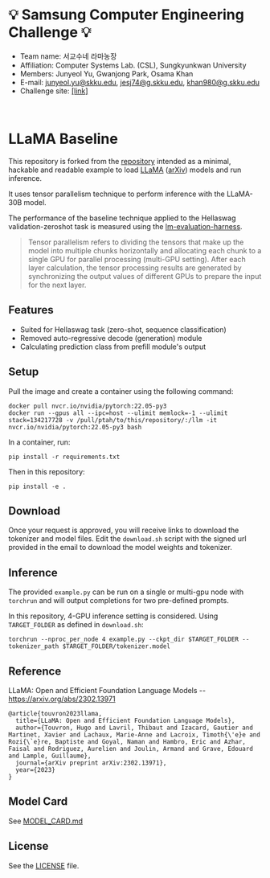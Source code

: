 # 💡 Samsung Computer Engineering Challenge 💡
- Team name: 서교수네 라마농장
- Affiliation: Computer Systems Lab. (CSL), Sungkyunkwan University
- Members: Junyeol Yu, Gwanjong Park, Osama Khan
- E-mail: junyeol.yu@skku.edu, jesj74@g.skku.edu, khan980@g.skku.edu
- Challenge site: [[link]](https://cechallenge.github.io/)
<br>

# LLaMA Baseline

This repository is forked from the [repository](https://github.com/facebookresearch/llama) intended as a minimal, hackable and readable example to load [LLaMA](https://ai.facebook.com/blog/large-language-model-llama-meta-ai/) ([arXiv](https://arxiv.org/abs/2302.13971v1)) models and run inference.

It uses tensor parallelism technique to perform inference with the LLaMA-30B model.

The performance of the baseline technique applied to the Hellaswag validation-zeroshot task is measured using the [lm-evaluation-harness](https://github.com/EleutherAI/lm-evaluation-harness).

> Tensor parallelism refers to dividing the tensors that make up the model into multiple chunks horizontally and allocating each chunk to a single GPU for parallel processing (multi-GPU setting). After each layer calculation, the tensor processing results are generated by synchronizing the output values of different GPUs to prepare the input for the next layer.

## Features
- Suited for Hellaswag task (zero-shot, sequence classification)
- Removed auto-regressive decode (generation) module
- Calculating prediction class from prefill module's output

## Setup
Pull the image and create a container using the following command:
```
docker pull nvcr.io/nvidia/pytorch:22.05-py3
docker run --gpus all --ipc=host --ulimit memlock=-1 --ulimit stack=134217728 -v /pull/ptah/to/this/repository/:/llm -it nvcr.io/nvidia/pytorch:22.05-py3 bash
```
In a container, run:
```
pip install -r requirements.txt
```
Then in this repository:
```
pip install -e .
```

## Download

Once your request is approved, you will receive links to download the tokenizer and model files.
Edit the `download.sh` script with the signed url provided in the email to download the model weights and tokenizer.

## Inference

The provided `example.py` can be run on a single or multi-gpu node with `torchrun` and will output completions for two pre-defined prompts. 

In this repository, 4-GPU inference setting is considered. Using `TARGET_FOLDER` as defined in `download.sh`:
```
torchrun --nproc_per_node 4 example.py --ckpt_dir $TARGET_FOLDER --tokenizer_path $TARGET_FOLDER/tokenizer.model
```

## Reference

LLaMA: Open and Efficient Foundation Language Models -- https://arxiv.org/abs/2302.13971

```
@article{touvron2023llama,
  title={LLaMA: Open and Efficient Foundation Language Models},
  author={Touvron, Hugo and Lavril, Thibaut and Izacard, Gautier and Martinet, Xavier and Lachaux, Marie-Anne and Lacroix, Timoth{\'e}e and Rozi{\`e}re, Baptiste and Goyal, Naman and Hambro, Eric and Azhar, Faisal and Rodriguez, Aurelien and Joulin, Armand and Grave, Edouard and Lample, Guillaume},
  journal={arXiv preprint arXiv:2302.13971},
  year={2023}
}
```

## Model Card
See [MODEL_CARD.md](MODEL_CARD.md)

## License
See the [LICENSE](LICENSE) file.
